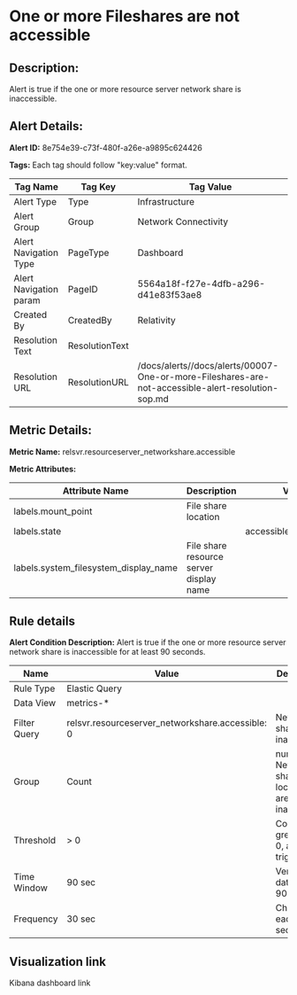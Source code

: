 # One or more Fileshares are not accessible

## Description: 
Alert is true if the one or more resource server network share is inaccessible.

## Alert Details:
**Alert ID:** 8e754e39-c73f-480f-a26e-a9895c624426

**Tags:**
Each tag should follow "key:value" format.

|Tag Name|Tag Key|Tag Value|
|--|--|--|
|Alert Type|Type|Infrastructure|
|Alert Group|Group|Network Connectivity|
|Alert Navigation Type|PageType|Dashboard|
|Alert Navigation param|PageID|5564a18f-f27e-4dfb-a296-d41e83f53ae8|
|Created By|CreatedBy|Relativity|
|Resolution Text|ResolutionText||
|Resolution URL|ResolutionURL|/docs/alerts//docs/alerts/00007-One-or-more-Fileshares-are-not-accessible-alert-resolution-sop.md|

## Metric Details:
**Metric Name:** relsvr.resourceserver_networkshare.accessible

**Metric Attributes:**

|Attribute Name|Description|Value|
|-------|---|--|
|labels.mount_point|File share location||
|labels.state||accessible/inaccessible|
|labels.system_filesystem_display_name|File share resource server display name||

## Rule details
**Alert Condition Description:** Alert is true if the one or more resource server network share is inaccessible for at least 90 seconds.

|Name|Value|Description|
|-|-|-|
|Rule Type| Elastic Query||
|Data View| metrics-*||
|Filter Query|relsvr.resourceserver_networkshare.accessible: 0|Network share is inaccessible|
|Group| Count|number of Network share locations are inaccessible|
|Threshold| > 0| Count greter than 0, alert triggers|
|Time Window| 90 sec| Verified data for last 90 sec|
|Frequency| 30 sec |Checks for each 30 seconds|

## Visualization link
Kibana dashboard link

